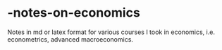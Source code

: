 # -notes-on-economics
Notes in md or latex format for various courses I took in economics, i.e. econometrics, advanced macroeconomics.
